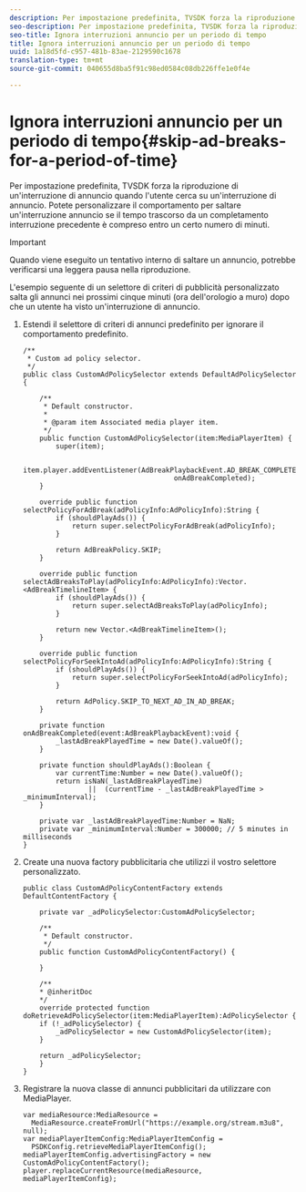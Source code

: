 ```yaml
---
description: Per impostazione predefinita, TVSDK forza la riproduzione di un'interruzione di annuncio quando l'utente cerca su un'interruzione di annuncio. Potete personalizzare il comportamento per saltare un'interruzione annuncio se il tempo trascorso da un completamento interruzione precedente è compreso entro un certo numero di minuti.
seo-description: Per impostazione predefinita, TVSDK forza la riproduzione di un'interruzione di annuncio quando l'utente cerca su un'interruzione di annuncio. Potete personalizzare il comportamento per saltare un'interruzione annuncio se il tempo trascorso da un completamento interruzione precedente è compreso entro un certo numero di minuti.
seo-title: Ignora interruzioni annuncio per un periodo di tempo
title: Ignora interruzioni annuncio per un periodo di tempo
uuid: 1a18d5fd-c957-481b-83ae-2129590c1678
translation-type: tm+mt
source-git-commit: 040655d8ba5f91c98ed0584c08db226ffe1e0f4e

---
```



# Ignora interruzioni annuncio per un periodo di tempo{#skip-ad-breaks-for-a-period-of-time}

Per impostazione predefinita, TVSDK forza la riproduzione di un&#39;interruzione di annuncio quando l&#39;utente cerca su un&#39;interruzione di annuncio. Potete personalizzare il comportamento per saltare un&#39;interruzione annuncio se il tempo trascorso da un completamento interruzione precedente è compreso entro un certo numero di minuti.

>[!IMPORTANT]
>
>Quando viene eseguito un tentativo interno di saltare un annuncio, potrebbe verificarsi una leggera pausa nella riproduzione.

L&#39;esempio seguente di un selettore di criteri di pubblicità personalizzato salta gli annunci nei prossimi cinque minuti (ora dell&#39;orologio a muro) dopo che un utente ha visto un&#39;interruzione di annuncio.

1. Estendi il selettore di criteri di annunci predefinito per ignorare il comportamento predefinito.

   ```
   /** 
    * Custom ad policy selector. 
    */ 
   public class CustomAdPolicySelector extends DefaultAdPolicySelector { 
   
       /** 
        * Default constructor. 
        * 
        * @param item Associated media player item. 
        */ 
       public function CustomAdPolicySelector(item:MediaPlayerItem) { 
           super(item); 
   
           item.player.addEventListener(AdBreakPlaybackEvent.AD_BREAK_COMPLETED,  
                                        onAdBreakCompleted); 
       } 
   
       override public function selectPolicyForAdBreak(adPolicyInfo:AdPolicyInfo):String { 
           if (shouldPlayAds()) { 
               return super.selectPolicyForAdBreak(adPolicyInfo); 
           } 
   
           return AdBreakPolicy.SKIP; 
       } 
   
       override public function selectAdBreaksToPlay(adPolicyInfo:AdPolicyInfo):Vector.<AdBreakTimelineItem> { 
           if (shouldPlayAds()) { 
               return super.selectAdBreaksToPlay(adPolicyInfo); 
           } 
   
           return new Vector.<AdBreakTimelineItem>(); 
       } 
   
       override public function selectPolicyForSeekIntoAd(adPolicyInfo:AdPolicyInfo):String { 
           if (shouldPlayAds()) { 
               return super.selectPolicyForSeekIntoAd(adPolicyInfo); 
           } 
   
           return AdPolicy.SKIP_TO_NEXT_AD_IN_AD_BREAK; 
       } 
   
       private function onAdBreakCompleted(event:AdBreakPlaybackEvent):void { 
           _lastAdBreakPlayedTime = new Date().valueOf(); 
       } 
   
       private function shouldPlayAds():Boolean { 
           var currentTime:Number = new Date().valueOf(); 
           return isNaN(_lastAdBreakPlayedTime) 
                   ||  (currentTime - _lastAdBreakPlayedTime > _minimumInterval); 
       } 
   
       private var _lastAdBreakPlayedTime:Number = NaN; 
       private var _minimumInterval:Number = 300000; // 5 minutes in milliseconds 
   }
   ```

1. Create una nuova factory pubblicitaria che utilizzi il vostro selettore personalizzato.

   ```
   public class CustomAdPolicyContentFactory extends DefaultContentFactory { 
   
       private var _adPolicySelector:CustomAdPolicySelector; 
   
       /** 
        * Default constructor. 
        */ 
       public function CustomAdPolicyContentFactory() { 
   
       } 
   
       /** 
       * @inheritDoc 
       */ 
       override protected function doRetrieveAdPolicySelector(item:MediaPlayerItem):AdPolicySelector { 
       if (!_adPolicySelector) { 
           _adPolicySelector = new CustomAdPolicySelector(item); 
       } 
   
       return _adPolicySelector; 
       } 
   }
   ```

1. Registrare la nuova classe di annunci pubblicitari da utilizzare con MediaPlayer.

   ```
   var mediaResource:MediaResource =  
     MediaResource.createFromUrl("https://example.org/stream.m3u8", null); 
   var mediaPlayerItemConfig:MediaPlayerItemConfig =  
     PSDKConfig.retrieveMediaPlayerItemConfig(); 
   mediaPlayerItemConfig.advertisingFactory = new CustomAdPolicyContentFactory(); 
   player.replaceCurrentResource(mediaResource, mediaPlayerItemConfig);
   ```

